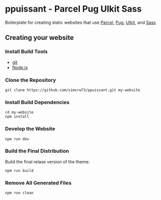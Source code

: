 # ppuissant - Parcel Pug UIkit Sass

Boilerplate for creating static websites that use [Parcel](https://parceljs.org/), [Pug](https://pugjs.org), [UIkit](https://getuikit.com/), and [Sass](https://sass-lang.com/)

## Creating your website

### Install Build Tools

  - [git](https://git-scm.com/downloads)
  - [Node.js](https://nodejs.org/en/)

### Clone the Repository

```shell
git clone https://github.com/simsrw73/ppuissant.git my-website
```

### Install Build Dependencies

```shell
cd my-website
npm install
```

### Develop the Website

```shell
npm run dev
```

### Build the Final Distribution

Build the final relase version of the theme:

```shell
npm run build
```

### Remove All Generated Files

```shell
npm run clean
```